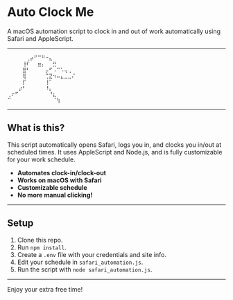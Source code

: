 # Auto Clock Me

A macOS automation script to clock in and out of work automatically using Safari and AppleScript.

---

<p align="center">

```
⠀⠀⠀⠀⠀⢀⡴⠋⠉⠛⠒⣄⠀⠀⠀⠀⠀⠀
⠀⠀⠀⠀⢸⠏⠀⠀⣶⡄⠀⠀⣛⠀⠀⠀⠀⠀
⠀⠀⠀⠀⣿⠃⠀⠀⠀⠀⡤⠋⠠⠉⠡⢤⢀⠀
⠀⠀⠀⠀⢿⠀⠀⠀⠀⠀⢉⣝⠲⠤⣄⣀⣀⠌
⠀⠀⠀⠀⡏⠀⠀⠀⠀⠀⢸⠁⠀⠀⠀⠀⠀⠀
⠀⠀⠀⡴⠃⠀⠀⠀⠀⠀⠸⡄⠀⠀⠀⠀⠀⠀
⢀⠖⠋⠀⠀⠀⠀⠀⠀⠀⠀⠘⣆⠀⠀⠀⠀⠀
⠉⠀⠀⠀⠀⠀⠀⠀⠀⠀⠀⠀⠈⢳⠀⠀⠀⠀
```

</p>

---

## What is this?

This script automatically opens Safari, logs you in, and clocks you in/out at scheduled times. It uses AppleScript and Node.js, and is fully customizable for your work schedule.

- **Automates clock-in/clock-out**
- **Works on macOS with Safari**
- **Customizable schedule**
- **No more manual clicking!**

---

## Setup

1. Clone this repo.
2. Run `npm install`.
3. Create a `.env` file with your credentials and site info.
4. Edit your schedule in `safari_automation.js`.
5. Run the script with `node safari_automation.js`.

---

Enjoy your extra free time!
